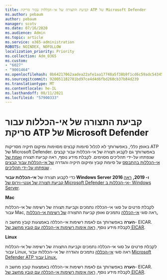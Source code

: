 ```yaml
---
title: קביעת התצורה של אי-הכללות עבור סריקת ATP של Microsoft Defender
ms.author: pebaum
author: pebaum
manager: scotv
ms.date: 07/16/2020
ms.audience: Admin
ms.topic: article
ms.service: o365-administration
ROBOTS: NOINDEX, NOFOLLOW
localization_priority: Priority
ms.collection: Adm_O365
ms.custom:
- "6027"
- "9001464"
ms.openlocfilehash: 0b64217062aadea22afe1aa17748a5f38b9f1cd6c59adc54345afe3c6f12bdc2
ms.sourcegitcommit: 920051182781bd97ce4d4d6fbd268cb37b84d239
ms.translationtype: MT
ms.contentlocale: he-IL
ms.lasthandoff: 08/11/2021
ms.locfileid: "57900333"
---
```

# <a name="configuring-exclusions-for-microsoft-defender-atp-scan"></a>קביעת התצורה של אי-הכללות עבור סריקת ATP של Microsoft Defender

באופן כללי, באפשרותך לא לכלול סיומות קבצים מסוימות ומיקום תיקיה מסריקות ATP של Microsoft Defender. באפשרותך גם לקבוע תצורה של אי-הכללות עבור קבצים שנפתחו על-ידי תהליכים מסוימים. לקבלת מידע נוסף, ראה קביעת תצורה [ואמת של אי-הכללות בהתבסס](https://docs.microsoft.com/windows/security/threat-protection/microsoft-defender-antivirus/configure-extension-file-exclusions-microsoft-defender-antivirus) על סיומת קובץ ומיקום תיקיה והגדרה [של אי-הכללות עבור קבצים שנפתחו על-ידי תהליכים](https://docs.microsoft.com/windows/security/threat-protection/microsoft-defender-antivirus/configure-process-opened-file-exclusions-microsoft-defender-antivirus) .

כדי לקבוע תצורה של **אי-הכללות עבור Windows Server 2016 ו- 2019,** [ראה קביעת תצורה של אנטי-וירוס של Microsoft Defender אי-הכללות ב- Windows Server](https://docs.microsoft.com/windows/security/threat-protection/microsoft-defender-antivirus/configure-server-exclusions-microsoft-defender-antivirus).

**Mac**

לקבלת פרטים על סוגי אי-הכללה נתמכים וקביעת תצורה של רשימה של אי-הכללות עבור Mac, ראה סוגי [אי-הכללה](https://docs.microsoft.com/windows/security/threat-protection/microsoft-defender-atp/mac-exclusions#supported-exclusion-types) נתמכים ואופן קביעת התצורה [של רשימת אי-הכללות.](https://docs.microsoft.com/windows/security/threat-protection/microsoft-defender-atp/mac-exclusions#how-to-configure-the-list-of-exclusions)

**הערה** באפשרותך גם לאמת רשימות אי-הכללה באמצעות קובץ מחשב ה- EICAR. לקבלת מידע נוסף, [ראה אימות רשימות אי-הכללה עם קובץ מחשב של EICAR](https://docs.microsoft.com/windows/security/threat-protection/microsoft-defender-atp/mac-exclusions#validate-exclusions-lists-with-the-eicar-test-file). 

**Linux**

לקבלת פרטים על סוגי אי-הכללה נתמכים וקביעת התצורה של רשימה של אי-הכללות עבור Linux, ראה סוגי [אי-הכללה](https://docs.microsoft.com/windows/security/threat-protection/microsoft-defender-atp/linux-exclusions#supported-exclusion-types) נתמכים והגדרה של אי-הכללות עבור [Microsoft Defender ATP עבור Linux.](https://docs.microsoft.com/windows/security/threat-protection/microsoft-defender-atp/linux-exclusions)

**הערה** באפשרותך גם לאמת רשימות אי-הכללה באמצעות קובץ מחשב ה- EICAR. לקבלת מידע נוסף, [ראה אימות רשימות אי-הכללה עם קובץ מחשב של EICAR](https://docs.microsoft.com/windows/security/threat-protection/microsoft-defender-atp/linux-exclusions#validate-exclusions-lists-with-the-eicar-test-file). 